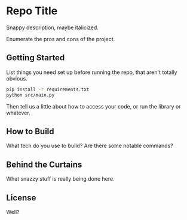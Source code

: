 
# Repo Title
Snappy description, maybe italicized.

Enumerate the pros and cons of the project.

## Getting Started
List things you need set up before running the repo, that aren't totally obvious.
```bash
pip install -r requirements.txt
python src/main.py
```
Then tell us a little about how to access your code, or run the library or whatever.

## How to Build
What tech do you use to build? Are there some notable commands?

## Behind the Curtains
What snazzy stuff is really being done here.

## License
Well?
